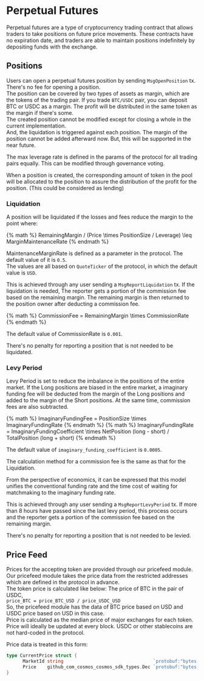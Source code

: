 # Perpetual Futures

Perpetual futures are a type of cryptocurrency trading contract that allows traders to take positions on future price movements. These contracts have no expiration date, and traders are able to maintain positions indefinitely by depositing funds with the exchange.

## Positions

Users can open a perpetual futures position by sending `MsgOpenPosition` tx. There's no fee for opening a position.  
The position can be covered by two types of assets as margin, which are the tokens of the trading pair. If you trade `BTC/USDC` pair, you can deposit BTC or USDC as a margin. The profit will be distributed in the same token as the margin if there's some.  
The created position cannot be modified except for closing a whole in the current implementation.  
And, the liquidation is triggered against each position. The margin of the position cannot be added afterward now. But, this will be supported in the near future.  

The max leverage rate is defined in the params of the protocol for all trading pairs equally. This can be modified through governance voting.

When a position is created, the corresponding amount of token in the pool will be allocated to the position to assure the distribution of the profit for the position. (This could be considered as lending)  

### Liquidation

A position will be liquidated if the losses and fees reduce the margin to the point where:  

{% math %}
RemainingMargin / (Price \times PositionSize / Leverage) \leq MarginMaintenanceRate
{% endmath %}

MaintenanceMarginRate is defined as a parameter in the protocol. The default value of it is `0.5`.  
The values are all based on `QuoteTicker` of the protocol, in which the default value is `USD`.

This is achieved through any user sending a `MsgReportLiquidation` tx. If the liquidation is needed, The reporter gets a portion of the commission fee based on the remaining margin. The remaining margin is then returned to the position owner after deducting a commission fee.

{% math %}
CommissionFee = RemainingMargin \times CommissionRate
{% endmath %}

The default value of CommissionRate is `0.001`.

There's no penalty for reporting a position that is not needed to be liquidated.

### Levy Period

Levy Period is set to reduce the imbalance in the positions of the entire market.
If the Long positions are biased in the entire market, a imaginary funding fee will be deducted from the margin of the Long positions and added to the margin of the Short positions. At the same time, commission fees are also subtracted.

{% math %}
ImaginaryFundingFee = PositionSize \times ImaginaryFundingRate
{% endmath %}
{% math %}
ImaginaryFundingRate = ImaginaryFundingCoefficient \times NetPosition (long - short) / TotalPosition (long + short)
{% endmath %}

The default value of `imaginary_funding_coefficient` is `0.0005`.

The calculation method for a commission fee is the same as that for the Liquidation.

From the perspective of economics, it can be expressed that this model unifies the conventional funding rate and the time cost of waiting for matchmaking to the imaginary funding rate.

This is achieved through any user sending a `MsgReportLevyPeriod` tx.
If more than 8 hours have passed since the last levy period, this process occurs and the reporter gets a portion of the commission fee based on the remaining margin.

There's no penalty for reporting a position that is not needed to be levied.

## Price Feed

Prices for the accepting token are provided through our pricefeed module.  
Our pricefeed module takes the price data from the restricted addresses which are defined in the protocol in advance.  
The token price is calculated like below:
The price of BTC in the pair of USDC,  
 `price_BTC = price_BTC_USD / price_USDC_USD`  
So, the pricefeed module has the data of BTC price based on USD and USDC price based on USD in this case.  
Price is calculated as the median price of major exchanges for each token. Price will ideally be updated at every block. USDC or other stablecoins are not hard-coded in the protocol.

Price data is treated in this form:

```go
type CurrentPrice struct {
	  MarketId string                                 `protobuf:"bytes,1,opt,name=market_id,json=marketId,proto3" json:"market_id,omitempty" yaml:"market_id"`
	  Price    github_com_cosmos_cosmos_sdk_types.Dec `protobuf:"bytes,2,opt,name=price,proto3,customtype=github.com/cosmos/cosmos-sdk/types.Dec" json:"price" yaml:"price"`
}
```
